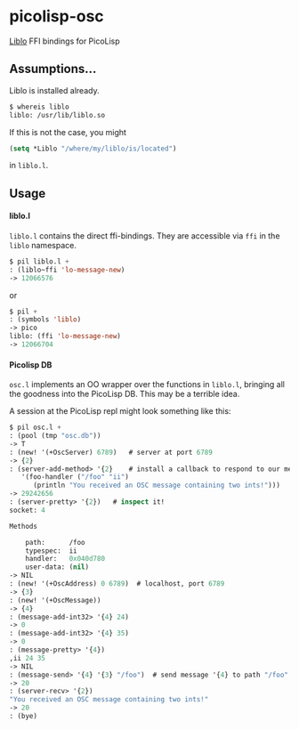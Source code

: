 # picolisp-osc
[Liblo](http://liblo.sourceforge.net/) FFI bindings for PicoLisp

## Assumptions...
Liblo is installed already.
```bash
$ whereis liblo
liblo: /usr/lib/liblo.so
```
If this is not the case, you might
```lisp
(setq *Liblo "/where/my/liblo/is/located")
```
in `liblo.l`.

## Usage

#### liblo.l
`liblo.l` contains the direct ffi-bindings. They are accessible via `ffi` in the `liblo` namespace.

```lisp
$ pil liblo.l +
: (liblo~ffi 'lo-message-new)
-> 12066576
```

or

```lisp 
$ pil +
: (symbols 'liblo)
-> pico
liblo: (ffi 'lo-message-new)
-> 12066704
``` 

#### Picolisp DB 
`osc.l` implements an OO wrapper over the functions in `liblo.l`, bringing all the goodness into the PicoLisp DB. This may be a terrible idea.

A session at the PicoLisp repl might look something like this:

```lisp
$ pil osc.l +
: (pool (tmp "osc.db"))
-> T
: (new! '(+OscServer) 6789)   # server at port 6789
-> {2}
: (server-add-method> '{2}    # install a callback to respond to our message
   '(foo-handler ("/foo" "ii") 
      (println "You received an OSC message containing two ints!")))
-> 29242656
: (server-pretty> '{2})   # inspect it! 
socket: 4

Methods

    path:      /foo
    typespec:  ii
    handler:   0x040d780
    user-data: (nil)
-> NIL
: (new! '(+OscAddress) 0 6789)  # localhost, port 6789
-> {3}
: (new! '(+OscMessage))
-> {4}
: (message-add-int32> '{4} 24)
-> 0
: (message-add-int32> '{4} 35)
-> 0
: (message-pretty> '{4})
,ii 24 35
-> NIL
: (message-send> '{4} '{3} "/foo")  # send message '{4} to path "/foo" at address '{3}
-> 20
: (server-recv> '{2}) 
"You received an OSC message containing two ints!"
-> 20 
: (bye)
```
